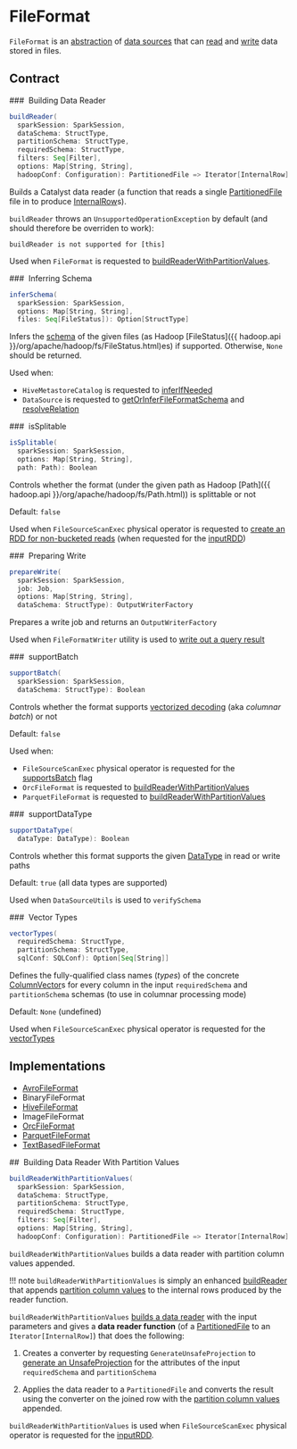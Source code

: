 # FileFormat

`FileFormat` is an [abstraction](#contract) of [data sources](#implementations) that can [read](#buildReader) and [write](#prepareWrite) data stored in files.

## Contract

### <span id="buildReader"> Building Data Reader

```scala
buildReader(
  sparkSession: SparkSession,
  dataSchema: StructType,
  partitionSchema: StructType,
  requiredSchema: StructType,
  filters: Seq[Filter],
  options: Map[String, String],
  hadoopConf: Configuration): PartitionedFile => Iterator[InternalRow]
```

Builds a Catalyst data reader (a function that reads a single [PartitionedFile](PartitionedFile.md) file in to produce [InternalRow](InternalRow.md)s).

`buildReader` throws an `UnsupportedOperationException` by default (and should therefore be overriden to work):

```text
buildReader is not supported for [this]
```

Used when `FileFormat` is requested to [buildReaderWithPartitionValues](#buildReaderWithPartitionValues).

### <span id="inferSchema"> Inferring Schema

```scala
inferSchema(
  sparkSession: SparkSession,
  options: Map[String, String],
  files: Seq[FileStatus]): Option[StructType]
```

Infers the [schema](StructType.md) of the given files (as Hadoop [FileStatus]({{ hadoop.api }}/org/apache/hadoop/fs/FileStatus.html)es) if supported. Otherwise, `None` should be returned.

Used when:

* `HiveMetastoreCatalog` is requested to [inferIfNeeded](hive/HiveMetastoreCatalog.md#inferIfNeeded)
* `DataSource` is requested to [getOrInferFileFormatSchema](DataSource.md#getOrInferFileFormatSchema) and [resolveRelation](DataSource.md#resolveRelation)

### <span id="isSplitable"> isSplitable

```scala
isSplitable(
  sparkSession: SparkSession,
  options: Map[String, String],
  path: Path): Boolean
```

Controls whether the format (under the given path as Hadoop [Path]({{ hadoop.api }}/org/apache/hadoop/fs/Path.html)) is splittable or not

Default: `false`

Used when `FileSourceScanExec` physical operator is requested to [create an RDD for non-bucketed reads](physical-operators/FileSourceScanExec.md#createNonBucketedReadRDD) (when requested for the [inputRDD](physical-operators/FileSourceScanExec.md#inputRDD))

### <span id="prepareWrite"> Preparing Write

```scala
prepareWrite(
  sparkSession: SparkSession,
  job: Job,
  options: Map[String, String],
  dataSchema: StructType): OutputWriterFactory
```

Prepares a write job and returns an `OutputWriterFactory`

Used when `FileFormatWriter` utility is used to [write out a query result](FileFormatWriter.md#write)

### <span id="supportBatch"> supportBatch

```scala
supportBatch(
  sparkSession: SparkSession,
  dataSchema: StructType): Boolean
```

Controls whether the format supports [vectorized decoding](vectorized-parquet-reader.md) (aka _columnar batch_) or not

Default: `false`

Used when:

* `FileSourceScanExec` physical operator is requested for the [supportsBatch](physical-operators/FileSourceScanExec.md#supportsBatch) flag
* `OrcFileFormat` is requested to [buildReaderWithPartitionValues](OrcFileFormat.md#buildReaderWithPartitionValues)
* `ParquetFileFormat` is requested to [buildReaderWithPartitionValues](datasources/parquet/ParquetFileFormat.md#buildReaderWithPartitionValues)

### <span id="supportDataType"> supportDataType

```scala
supportDataType(
  dataType: DataType): Boolean
```

Controls whether this format supports the given [DataType](DataType.md) in read or write paths

Default: `true` (all data types are supported)

Used when `DataSourceUtils` is used to `verifySchema`

### <span id="vectorTypes"> Vector Types

```scala
vectorTypes(
  requiredSchema: StructType,
  partitionSchema: StructType,
  sqlConf: SQLConf): Option[Seq[String]]
```

Defines the fully-qualified class names (_types_) of the concrete [ColumnVector](ColumnVector.md)s for every column in the input `requiredSchema` and `partitionSchema` schemas (to use in columnar processing mode)

Default: `None` (undefined)

Used when `FileSourceScanExec` physical operator is requested for the [vectorTypes](physical-operators/FileSourceScanExec.md#vectorTypes)

## Implementations

* [AvroFileFormat](AvroFileFormat.md)
* BinaryFileFormat
* [HiveFileFormat](hive/HiveFileFormat.md)
* ImageFileFormat
* [OrcFileFormat](OrcFileFormat.md)
* [ParquetFileFormat](datasources/parquet/ParquetFileFormat.md)
* [TextBasedFileFormat](TextBasedFileFormat.md)

## <span id="buildReaderWithPartitionValues"> Building Data Reader With Partition Values

```scala
buildReaderWithPartitionValues(
  sparkSession: SparkSession,
  dataSchema: StructType,
  partitionSchema: StructType,
  requiredSchema: StructType,
  filters: Seq[Filter],
  options: Map[String, String],
  hadoopConf: Configuration): PartitionedFile => Iterator[InternalRow]
```

`buildReaderWithPartitionValues` builds a data reader with partition column values appended.

!!! note
    `buildReaderWithPartitionValues` is simply an enhanced [buildReader](#buildReader) that appends [partition column values](PartitionedFile.md#partitionValues) to the internal rows produced by the reader function.

`buildReaderWithPartitionValues` [builds a data reader](#buildReader) with the input parameters and gives a **data reader function** (of a [PartitionedFile](PartitionedFile.md) to an `Iterator[InternalRow]`) that does the following:

1. Creates a converter by requesting `GenerateUnsafeProjection` to [generate an UnsafeProjection](physical-operators/GenerateUnsafeProjection.md#generate) for the attributes of the input `requiredSchema` and `partitionSchema`

1. Applies the data reader to a `PartitionedFile` and converts the result using the converter on the joined row with the [partition column values](PartitionedFile.md#partitionValues) appended.

`buildReaderWithPartitionValues` is used when `FileSourceScanExec` physical operator is requested for the [inputRDD](physical-operators/FileSourceScanExec.md#inputRDD).
